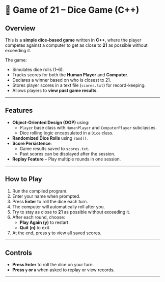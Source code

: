 # 🎲 Game of 21 – Dice Game (C++)

## Overview
This is a **simple dice-based game** written in **C++**, where the player competes against a computer to get as close to **21** as possible without exceeding it.  

The game:
- Simulates dice rolls (1–6).
- Tracks scores for both the **Human Player** and **Computer**.
- Declares a winner based on who is closest to 21.
- Stores player scores in a text file (`scores.txt`) for record-keeping.
- Allows players to **view past game results**.

---

## Features
- **Object-Oriented Design (OOP)** using:
  - `Player` base class with `HumanPlayer` and `ComputerPlayer` subclasses.
  - Dice rolling logic encapsulated in a `Dice` class.
- **Randomized Dice Rolls** using `rand()`.
- **Score Persistence**:
  - Game results saved to `scores.txt`.
  - Past scores can be displayed after the session.
- **Replay Feature** – Play multiple rounds in one session.

---

## How to Play
1. Run the compiled program.
2. Enter your name when prompted.
3. Press **Enter** to roll the dice each turn.
4. The computer will automatically roll after you.
5. Try to stay as close to **21** as possible without exceeding it.
6. After each round, choose:
   - **Play Again (y)** to restart.
   - **Quit (n)** to exit.
7. At the end, press **`y`** to view all saved scores.

---

## Controls
- **Press Enter** to roll the dice on your turn.
- **Press `y` or `n`** when asked to replay or view records.

---


